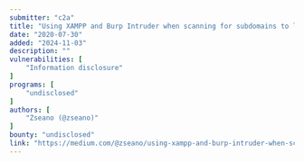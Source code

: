 ```yaml
---
submitter: "c2a"
title: "Using XAMPP and Burp Intruder when scanning for subdomains to look for interesting behaviour & code"
date: "2020-07-30"
added: "2024-11-03"
description: ""
vulnerabilities: [
    "Information disclosure"
]
programs: [
    "undisclosed"
]
authors: [
    "Zseano (@zseano)"
]
bounty: "undisclosed"
link: "https://medium.com/@zseano/using-xampp-and-burp-intruder-when-scanning-for-subdomains-to-look-for-interesting-behaviour-code-f24c511d15ed"
---
```




